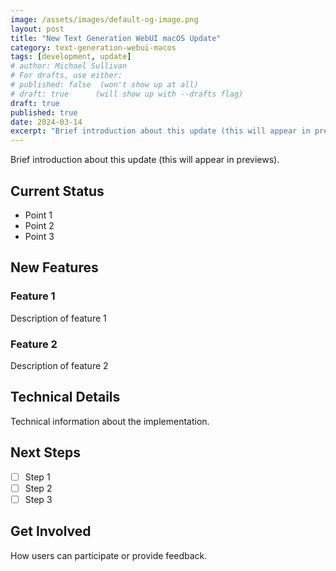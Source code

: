 ```yaml
---
image: /assets/images/default-og-image.png
layout: post
title: "New Text Generation WebUI macOS Update"
category: text-generation-webui-macos
tags: [development, update]
# author: Michael Sullivan
# For drafts, use either:
# published: false  (won't show up at all)
# draft: true      (will show up with --drafts flag)
draft: true
published: true
date: 2024-03-14
excerpt: "Brief introduction about this update (this will appear in previews)."
---
```


Brief introduction about this update (this will appear in previews).

<!--more-->

## Current Status

- Point 1
- Point 2
- Point 3

## New Features

### Feature 1
Description of feature 1

### Feature 2
Description of feature 2

## Technical Details

Technical information about the implementation.

## Next Steps

- [ ] Step 1
- [ ] Step 2
- [ ] Step 3

## Get Involved

How users can participate or provide feedback.
